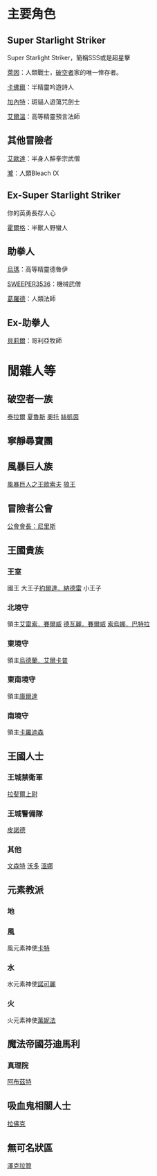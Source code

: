 <!-- TITLE: 角色列表 -->
<!-- SUBTITLE: 就列表喇幹，外加幻想中的聲優ㄛ -->

# 主要角色
## Super Starlight Striker
Super Starlight Striker，簡稱SSS或是超星擊

[萊因](萊因)：人類戰士，[破空者](/組織/破空者一族)家的唯一倖存者。

[卡佛爾](卡佛爾)：半精靈吟遊詩人

[加內特](加內特)：斑貓人遊蕩咒劍士

[艾爾溫](艾爾溫)：高等精靈預言法師

## 其他冒險者
[艾歐達](艾歐達)：半身人醉拳宗武僧

[瀧](瀧)：人類Bleach (X

## Ex-Super Starlight Striker
你的英勇長存人心

[霍爾格](霍爾格)：半獸人野蠻人

## 助拳人
[烏瑪](烏馬)：高等精靈德魯伊

[SWEEPER3536](SWEEPER3536)：機械武僧

[葛羅德](葛羅德)：人類法師

## Ex-助拳人
[貝莉爾](貝莉爾)：哥利亞牧師

# 閒雜人等
## 破空者一族
[泰拉爾](泰拉爾)
[夏魯斯](夏魯斯)
[奧托](奧托)
[絲凱茵](絲凱茵)
## 寧靜尋寶團
## 風暴巨人族
[風暴巨人之王歐索夫](歐索夫)
[狼王](狼王)
## 冒險者公會
[公會會長：尼里斯](公會會長)
## 王國貴族
### 王室
國王
大王子[約爾達．納德雷](約爾達)
小王子
### 北境守
領主[艾雷索．賽爾威](艾雷索)
[德瓦麗．賽爾威](德瓦麗)
[索烏娜．巴特拉](索烏娜)
### 東境守
領主[烏德蘭．艾爾卡普](烏德蘭)
### 東南境守
領主[庫爾達](庫爾達)
### 南境守
領主[卡羅迪森](卡羅迪森)
## 王國人士
### 王城禁衛軍
[拉斐爾上尉](拉斐爾)
### 王城警備隊
[皮諾德](皮諾德)
### 其他
[文森特](文森特)
[沃多](沃多)
[溫娜](溫娜)
## 元素教派
### 地
### 風
風元素神使[卡特](卡特)
### 水
水元素神使[諾可麗](諾可麗)
### 火
火元素神使[萬妮法](萬妮法)
## 魔法帝國芬迪馬利
### 真理院
[阿布茲特](阿布茲特)
## 吸血鬼相關人士
[拉佛克](拉佛克)
## 無可名狀區
[澤克拉贊](澤克拉贊)